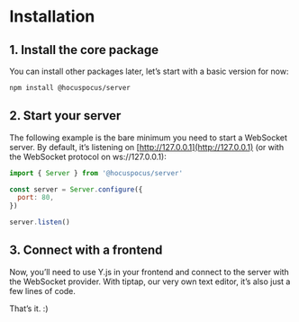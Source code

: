 # Installation

## 1. Install the core package
You can install other packages later, let’s start with a basic version for now:

```bash
npm install @hocuspocus/server
```

## 2. Start your server
The following example is the bare minimum you need to start a WebSocket server. By default, it’s listening on [http://127.0.0.1](http://127.0.0.1) (or with the WebSocket protocol on ws://127.0.0.1):

```js
import { Server } from '@hocuspocus/server'

const server = Server.configure({
  port: 80,
})

server.listen()
```

## 3. Connect with a frontend
Now, you’ll need to use Y.js in your frontend and connect to the server with the WebSocket provider. With tiptap, our very own text editor, it’s also just a few lines of code.

That’s it. :)

